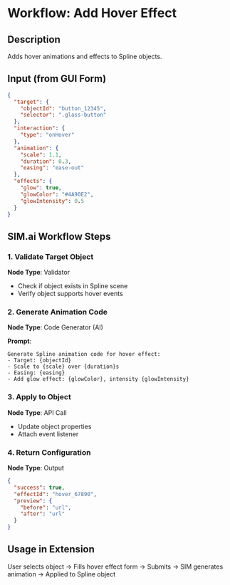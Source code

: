 # Workflow: Add Hover Effect

## Description
Adds hover animations and effects to Spline objects.

## Input (from GUI Form)
```json
{
  "target": {
    "objectId": "button_12345",
    "selector": ".glass-button"
  },
  "interaction": {
    "type": "onHover"
  },
  "animation": {
    "scale": 1.1,
    "duration": 0.3,
    "easing": "ease-out"
  },
  "effects": {
    "glow": true,
    "glowColor": "#4A90E2",
    "glowIntensity": 0.5
  }
}
```

## SIM.ai Workflow Steps

### 1. Validate Target Object
**Node Type**: Validator
- Check if object exists in Spline scene
- Verify object supports hover events

### 2. Generate Animation Code
**Node Type**: Code Generator (AI)

**Prompt**:
```
Generate Spline animation code for hover effect:
- Target: {objectId}
- Scale to {scale} over {duration}s
- Easing: {easing}
- Add glow effect: {glowColor}, intensity {glowIntensity}
```

### 3. Apply to Object
**Node Type**: API Call
- Update object properties
- Attach event listener

### 4. Return Configuration
**Node Type**: Output
```json
{
  "success": true,
  "effectId": "hover_67890",
  "preview": {
    "before": "url",
    "after": "url"
  }
}
```

## Usage in Extension

User selects object → Fills hover effect form → Submits → SIM generates animation → Applied to Spline object
